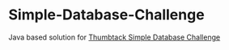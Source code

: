 # Simple-Database-Challenge
Java based solution for [Thumbtack Simple Database Challenge](https://www.thumbtack.com/challenges/simple-database)
